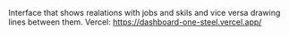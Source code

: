 
Interface that shows realations with jobs and skils and vice versa drawing lines between them.
Vercel: https://dashboard-one-steel.vercel.app/

